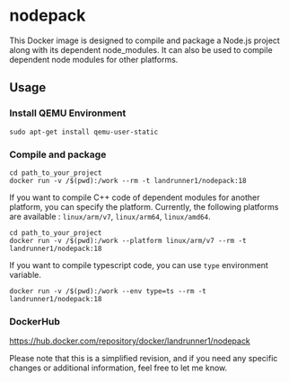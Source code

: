 # nodepack
This Docker image is designed to compile and package a Node.js project along with its dependent node_modules. It can also be used to compile dependent node modules for other platforms.

## Usage
### Install QEMU Environment
```
sudo apt-get install qemu-user-static
```

### Compile and package
```
cd path_to_your_project
docker run -v /$(pwd):/work --rm -t landrunner1/nodepack:18
```

If you want to compile C++ code of dependent modules for another platform, you can specify the platform. 
Currently, the following platforms are available :  ```linux/arm/v7```, ```linux/arm64```, ```linux/amd64```.
```
cd path_to_your_project
docker run -v /$(pwd):/work --platform linux/arm/v7 --rm -t landrunner1/nodepack:18
```

If you want to compile typescript code, you can use ```type``` environment variable.
```
docker run -v /$(pwd):/work --env type=ts --rm -t landrunner1/nodepack:18
```

### DockerHub
https://hub.docker.com/repository/docker/landrunner1/nodepack


Please note that this is a simplified revision, and if you need any specific changes or additional information, feel free to let me know.
